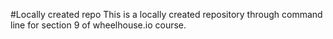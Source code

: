 #Locally created repo
This is a locally created repository through command line for section 9 of wheelhouse.io course.
